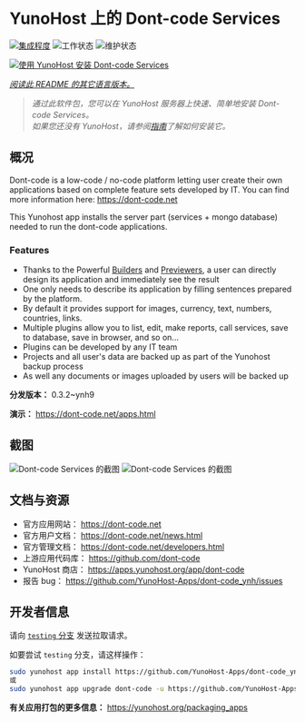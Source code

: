 <!--
注意：此 README 由 <https://github.com/YunoHost/apps/tree/master/tools/readme_generator> 自动生成
请勿手动编辑。
-->

# YunoHost 上的 Dont-code Services

[![集成程度](https://dash.yunohost.org/integration/dont-code.svg)](https://ci-apps.yunohost.org/ci/apps/dont-code/) ![工作状态](https://ci-apps.yunohost.org/ci/badges/dont-code.status.svg) ![维护状态](https://ci-apps.yunohost.org/ci/badges/dont-code.maintain.svg)

[![使用 YunoHost 安装 Dont-code Services](https://install-app.yunohost.org/install-with-yunohost.svg)](https://install-app.yunohost.org/?app=dont-code)

*[阅读此 README 的其它语言版本。](./ALL_README.md)*

> *通过此软件包，您可以在 YunoHost 服务器上快速、简单地安装 Dont-code Services。*  
> *如果您还没有 YunoHost，请参阅[指南](https://yunohost.org/install)了解如何安装它。*

## 概况

Dont-code is a low-code / no-code platform letting user create their own applications based on complete feature sets developed by IT.
You can find more information here: https://dont-code.net

This Yunohost app installs the server part (services + mongo database) needed to run the dont-code applications.

### Features

- Thanks to the Powerful [Builders](https://dont-code.net/ide-ui) and [Previewers](https://dont-code.net/ide-ui), a user can directly design its application and immediately see the result
- One only needs to describe its application by filling sentences prepared by the platform.
- By default it provides support for images, currency, text, numbers, countries, links.
- Multiple plugins allow you to list, edit, make reports, call services, save to database, save in browser, and so on...
- Plugins can be developed by any IT team
- Projects and all user's data are backed up as part of the Yunohost backup process
- As well any documents or images uploaded by users will be backed up


**分发版本：** 0.3.2~ynh9

**演示：** <https://dont-code.net/apps.html>

## 截图

![Dont-code Services 的截图](./doc/screenshots/ide.gif)
![Dont-code Services 的截图](./doc/screenshots/previewer.gif)

## 文档与资源

- 官方应用网站： <https://dont-code.net>
- 官方用户文档： <https://dont-code.net/news.html>
- 官方管理文档： <https://dont-code.net/developers.html>
- 上游应用代码库： <https://github.com/dont-code>
- YunoHost 商店： <https://apps.yunohost.org/app/dont-code>
- 报告 bug： <https://github.com/YunoHost-Apps/dont-code_ynh/issues>

## 开发者信息

请向 [`testing` 分支](https://github.com/YunoHost-Apps/dont-code_ynh/tree/testing) 发送拉取请求。

如要尝试 `testing` 分支，请这样操作：

```bash
sudo yunohost app install https://github.com/YunoHost-Apps/dont-code_ynh/tree/testing --debug
或
sudo yunohost app upgrade dont-code -u https://github.com/YunoHost-Apps/dont-code_ynh/tree/testing --debug
```

**有关应用打包的更多信息：** <https://yunohost.org/packaging_apps>
